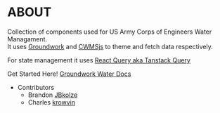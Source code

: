 # ABOUT

Collection of components used for US Army Corps of Engineers Water Managament.  
It uses [Groundwork](https://usace.github.io/groundwork/) and [CWMSjs](https://hydrologicengineeringcenter.github.io/cwms-data-api-client-javascript/) to theme and fetch data respectively.

For state management it uses [React Query aka Tanstack Query](https://tanstack.com/query/latest)

Get Started Here!
[Groundwork Water Docs](https://github.com/USACE-WaterManagement/groundwork-water)

- Contributors
  - Brandon [JBkolze](https://github.com/jbkolze)
  - Charles [krowvin](https://github.com/krowvin)
